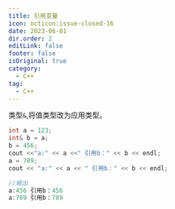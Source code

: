 ```yaml
---
title: 引用变量
icon: octicon:issue-closed-16
date: 2023-06-01
dir.order: 2
editLink: false
footer: false
isOriginal: true
category:
  - C++
tag:
  - C++
---
```


类型`&`,将值类型改为应用类型。


```c++
int a = 123;
int& b = a;
b = 456;
cout <<"a:" << a <<" 引用b：" << b << endl;
a = 789;
cout << "a:" << a << " 引用b：" << b << endl;

//输出
a:456 引用b：456
a:789 引用b：789
```